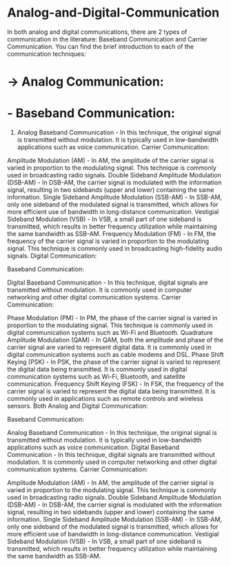 # Analog-and-Digital-Communication
In both analog and digital communications, there are 2 types of communication in the literature: Baseband Communication and Carrier Communication. You can find the brief introduction to each of the communication techniques:
# -> Analog Communication:

# - Baseband Communication:

1. Analog Baseband Communication - In this technique, the original signal is transmitted without modulation. It is typically used in low-bandwidth applications such as voice communication.
Carrier Communication:

Amplitude Modulation (AM) - In AM, the amplitude of the carrier signal is varied in proportion to the modulating signal. This technique is commonly used in broadcasting radio signals.
Double Sideband Amplitude Modulation (DSB-AM) - In DSB-AM, the carrier signal is modulated with the information signal, resulting in two sidebands (upper and lower) containing the same information.
Single Sideband Amplitude Modulation (SSB-AM) - In SSB-AM, only one sideband of the modulated signal is transmitted, which allows for more efficient use of bandwidth in long-distance communication.
Vestigial Sideband Modulation (VSB) - In VSB, a small part of one sideband is transmitted, which results in better frequency utilization while maintaining the same bandwidth as SSB-AM.
Frequency Modulation (FM) - In FM, the frequency of the carrier signal is varied in proportion to the modulating signal. This technique is commonly used in broadcasting high-fidelity audio signals.
Digital Communication:

Baseband Communication:

Digital Baseband Communication - In this technique, digital signals are transmitted without modulation. It is commonly used in computer networking and other digital communication systems.
Carrier Communication:

Phase Modulation (PM) - In PM, the phase of the carrier signal is varied in proportion to the modulating signal. This technique is commonly used in digital communication systems such as Wi-Fi and Bluetooth.
Quadrature Amplitude Modulation (QAM) - In QAM, both the amplitude and phase of the carrier signal are varied to represent digital data. It is commonly used in digital communication systems such as cable modems and DSL.
Phase Shift Keying (PSK) - In PSK, the phase of the carrier signal is varied to represent the digital data being transmitted. It is commonly used in digital communication systems such as Wi-Fi, Bluetooth, and satellite communication.
Frequency Shift Keying (FSK) - In FSK, the frequency of the carrier signal is varied to represent the digital data being transmitted. It is commonly used in applications such as remote controls and wireless sensors.
Both Analog and Digital Communication:

Baseband Communication:

Analog Baseband Communication - In this technique, the original signal is transmitted without modulation. It is typically used in low-bandwidth applications such as voice communication.
Digital Baseband Communication - In this technique, digital signals are transmitted without modulation. It is commonly used in computer networking and other digital communication systems.
Carrier Communication:

Amplitude Modulation (AM) - In AM, the amplitude of the carrier signal is varied in proportion to the modulating signal. This technique is commonly used in broadcasting radio signals.
Double Sideband Amplitude Modulation (DSB-AM) - In DSB-AM, the carrier signal is modulated with the information signal, resulting in two sidebands (upper and lower) containing the same information.
Single Sideband Amplitude Modulation (SSB-AM) - In SSB-AM, only one sideband of the modulated signal is transmitted, which allows for more efficient use of bandwidth in long-distance communication.
Vestigial Sideband Modulation (VSB) - In VSB, a small part of one sideband is transmitted, which results in better frequency utilization while maintaining the same bandwidth as SSB-AM.
